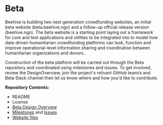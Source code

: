 # Beta

Beehive is building two next generation crowdfunding websites, an initial beta website (beta.beehive.ngo) and a follow-up official release version (beehive.ngo). The beta website is a starting point laying out a framework for core and test applications and utilities to be integrated into to model how data-driven humanitarian crowdfunding platforms can look, function and improve operational-level information sharing and coordination between humanitarian organizations and donors..

Construction of the beta platform will be carried out through the Beta repository and coordinated using milestones and issues. To get involved, review the DesignOverview, join the project's relivant GitHub team/s and Beta Slack channel then let us know where and how you'd like to contribute.

**Repository Contents:**

- README
- License
- [Beta Design Overview](https://github.com/BeehiveNGO/Beta/blob/master/Beta_Design_Overview.md)
- [Milestones](https://github.com/BeehiveNGO/Beta/milestones) and [Issues](https://github.com/BeehiveNGO/Beta/issues)
- [Website files](https://github.com/BeehiveNGO/Beta/blob/master/files.md)
